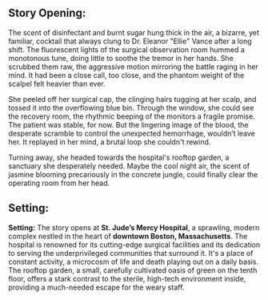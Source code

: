 ## Story Opening:

The scent of disinfectant and burnt sugar hung thick in the air, a bizarre, yet familiar, cocktail that always clung to Dr. Eleanor "Ellie" Vance after a long shift. The fluorescent lights of the surgical observation room hummed a monotonous tune, doing little to soothe the tremor in her hands. She scrubbed them raw, the aggressive motion mirroring the battle raging in her mind. It had been a close call, too close, and the phantom weight of the scalpel felt heavier than ever.

She peeled off her surgical cap, the clinging hairs tugging at her scalp, and tossed it into the overflowing blue bin. Through the window, she could see the recovery room, the rhythmic beeping of the monitors a fragile promise. The patient was stable, for now. But the lingering image of the blood, the desperate scramble to control the unexpected hemorrhage, wouldn’t leave her. It replayed in her mind, a brutal loop she couldn't rewind.

Turning away, she headed towards the hospital's rooftop garden, a sanctuary she desperately needed. Maybe the cool night air, the scent of jasmine blooming precariously in the concrete jungle, could finally clear the operating room from her head.

## Setting:

**Setting:** The story opens at **St. Jude’s Mercy Hospital**, a sprawling, modern complex nestled in the heart of **downtown Boston, Massachusetts**. The hospital is renowned for its cutting-edge surgical facilities and its dedication to serving the underprivileged communities that surround it. It's a place of constant activity, a microcosm of life and death playing out on a daily basis. The rooftop garden, a small, carefully cultivated oasis of green on the tenth floor, offers a stark contrast to the sterile, high-tech environment inside, providing a much-needed escape for the weary staff.

